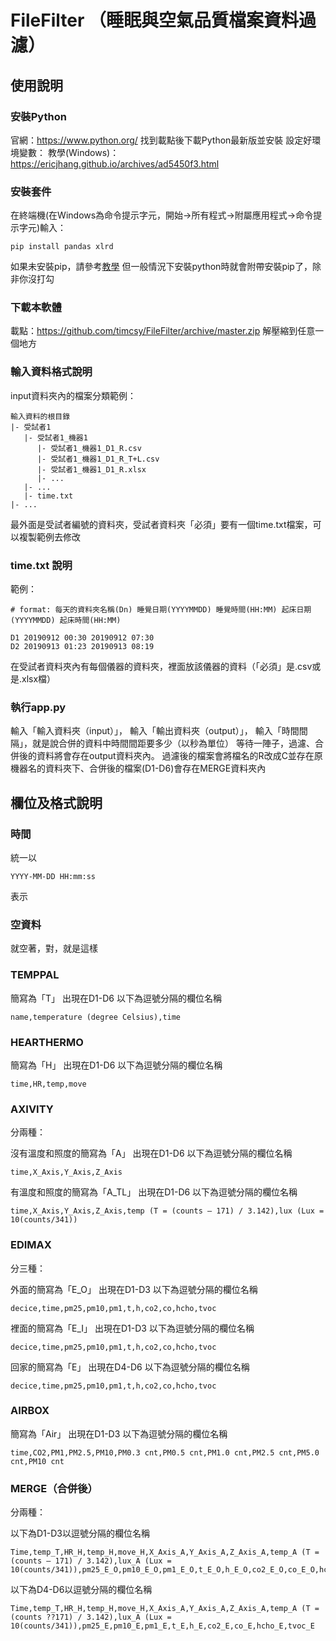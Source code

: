 FileFilter （睡眠與空氣品質檔案資料過濾）
===

使用說明
---

### 安裝Python
官網：https://www.python.org/
找到載點後下載Python最新版並安裝
設定好環境變數：
教學(Windows)：https://ericjhang.github.io/archives/ad5450f3.html

### 安裝套件
在終端機(在Windows為命令提示字元，開始->所有程式->附屬應用程式->命令提示字元)輸入：
```
pip install pandas xlrd
```
如果未安裝pip，請參考[教學](https://medium.com/@CCstruggled/python-%E5%AE%89%E8%A3%9D-pip-%E6%96%BC-windows-%E6%88%96-centos-%E7%B7%9A%E4%B8%8A-%E9%9B%A2%E7%B7%9A%E5%AE%89%E8%A3%9D-pip-101-fb6d8e3c611b)
但一般情況下安裝python時就會附帶安裝pip了，除非你沒打勾

### 下載本軟體
載點：https://github.com/timcsy/FileFilter/archive/master.zip
解壓縮到任意一個地方

### 輸入資料格式說明
input資料夾內的檔案分類範例：
```
輸入資料的根目錄
|- 受試者1
   |- 受試者1_機器1
      |- 受試者1_機器1_D1_R.csv
      |- 受試者1_機器1_D1_R_T+L.csv
      |- 受試者1_機器1_D1_R.xlsx
      |- ...
   |- ...
   |- time.txt
|- ...
```
最外面是受試者編號的資料夾，受試者資料夾「必須」要有一個time.txt檔案，可以複製範例去修改

### time.txt 說明
範例：
```
# format: 每天的資料夾名稱(Dn) 睡覺日期(YYYYMMDD) 睡覺時間(HH:MM) 起床日期(YYYYMMDD) 起床時間(HH:MM)

D1 20190912 00:30 20190912 07:30
D2 20190913 01:23 20190913 08:19

```

在受試者資料夾內有每個儀器的資料夾，裡面放該儀器的資料（「必須」是.csv或是.xlsx檔）

### 執行app.py
輸入「輸入資料夾（input）」，
輸入「輸出資料夾（output）」，
輸入「時間間隔」，就是說合併的資料中時間間距要多少（以秒為單位）
等待一陣子，過濾、合併後的資料將會存在output資料夾內。
過濾後的檔案會將檔名的R改成C並存在原機器名的資料夾下、合併後的檔案(D1-D6)會存在MERGE資料夾內

欄位及格式說明
---

### 時間
統一以
```
YYYY-MM-DD HH:mm:ss
```
表示

### 空資料
就空著，對，就是這樣

### TEMPPAL
簡寫為「T」
出現在D1-D6
以下為逗號分隔的欄位名稱
```
name,temperature (degree Celsius),time
```

### HEARTHERMO
簡寫為「H」
出現在D1-D6
以下為逗號分隔的欄位名稱
```
time,HR,temp,move
```

### AXIVITY
分兩種：

沒有溫度和照度的簡寫為「A」
出現在D1-D6
以下為逗號分隔的欄位名稱
```
time,X_Axis,Y_Axis,Z_Axis
```

有溫度和照度的簡寫為「A_TL」
出現在D1-D6
以下為逗號分隔的欄位名稱
```
time,X_Axis,Y_Axis,Z_Axis,temp (T = (counts – 171) / 3.142),lux (Lux = 10(counts/341))
```

### EDIMAX
分三種：

外面的簡寫為「E_O」
出現在D1-D3
以下為逗號分隔的欄位名稱
```
decice,time,pm25,pm10,pm1,t,h,co2,co,hcho,tvoc
```

裡面的簡寫為「E_I」
出現在D1-D3
以下為逗號分隔的欄位名稱
```
decice,time,pm25,pm10,pm1,t,h,co2,co,hcho,tvoc
```

回家的簡寫為「E」
出現在D4-D6
以下為逗號分隔的欄位名稱
```
decice,time,pm25,pm10,pm1,t,h,co2,co,hcho,tvoc
```

### AIRBOX
簡寫為「Air」
出現在D1-D3
以下為逗號分隔的欄位名稱
```
time,CO2,PM1,PM2.5,PM10,PM0.3 cnt,PM0.5 cnt,PM1.0 cnt,PM2.5 cnt,PM5.0 cnt,PM10 cnt
```

### MERGE（合併後）
分兩種：

以下為D1-D3以逗號分隔的欄位名稱
```
Time,temp_T,HR_H,temp_H,move_H,X_Axis_A,Y_Axis_A,Z_Axis_A,temp_A (T = (counts – 171) / 3.142),lux_A (Lux = 10(counts/341)),pm25_E_O,pm10_E_O,pm1_E_O,t_E_O,h_E_O,co2_E_O,co_E_O,hcho_E_O,tvoc_E_O,pm25_E_I,pm10_E_I,pm1_E_I,t_E_I,h_E_I,co2_E_I,co_E_I,hcho_E_I,tvoc_E_I,CO2_Air,PM1_Air,PM2.5_Air,PM10_Air,PM0.3_Air,PM0.5_Air,PM1.0_Air,PM2.5_Air,PM5.0_Air,PM10_Air
```

以下為D4-D6以逗號分隔的欄位名稱
```
Time,temp_T,HR_H,temp_H,move_H,X_Axis_A,Y_Axis_A,Z_Axis_A,temp_A (T = (counts ??171) / 3.142),lux_A (Lux = 10(counts/341)),pm25_E,pm10_E,pm1_E,t_E,h_E,co2_E,co_E,hcho_E,tvoc_E
```